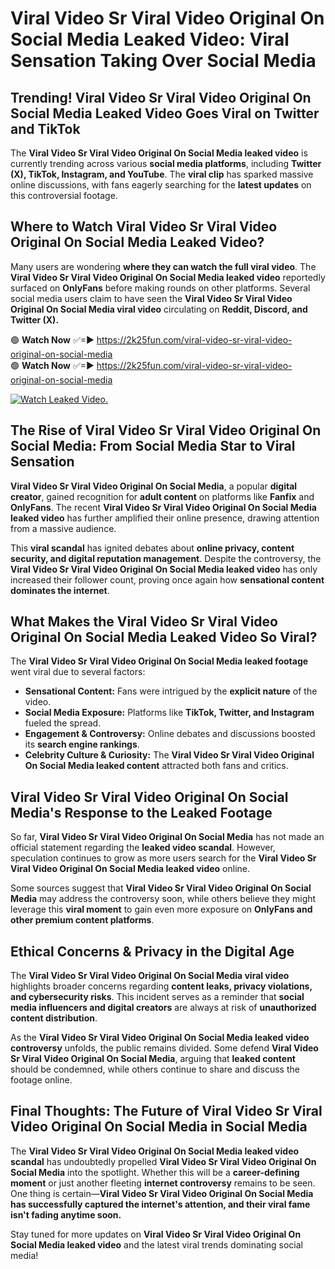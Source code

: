 # Viral Video Sr Viral Video Original On Social Media Leaked Video: Viral Sensation Taking Over Social Media

## **Trending! Viral Video Sr Viral Video Original On Social Media Leaked Video Goes Viral on Twitter and TikTok**
The **Viral Video Sr Viral Video Original On Social Media leaked video** is currently trending across various **social media platforms**, including **Twitter (X), TikTok, Instagram, and YouTube**. The **viral clip** has sparked massive online discussions, with fans eagerly searching for the **latest updates** on this controversial footage.

## **Where to Watch Viral Video Sr Viral Video Original On Social Media Leaked Video?**
Many users are wondering **where they can watch the full viral video**. The **Viral Video Sr Viral Video Original On Social Media leaked video** reportedly surfaced on **OnlyFans** before making rounds on other platforms. Several social media users claim to have seen the **Viral Video Sr Viral Video Original On Social Media viral video** circulating on **Reddit, Discord, and Twitter (X).**

🟢 **Watch Now** ✅=► https://2k25fun.com/viral-video-sr-viral-video-original-on-social-media  
🟢 **Watch Now** ✅=► https://2k25fun.com/viral-video-sr-viral-video-original-on-social-media  

[![Watch Leaked Video.](https://miro.medium.com/v2/resize:fit:828/format:webp/1*cilzJN44JGOrTw9NJCrNHA.gif "Watch Leaked Video")](https://2k25fun.com/viral-video-sr-viral-video-original-on-social-media)

## **The Rise of Viral Video Sr Viral Video Original On Social Media: From Social Media Star to Viral Sensation**
**Viral Video Sr Viral Video Original On Social Media**, a popular **digital creator**, gained recognition for **adult content** on platforms like **Fanfix** and **OnlyFans**. The recent **Viral Video Sr Viral Video Original On Social Media leaked video** has further amplified their online presence, drawing attention from a massive audience.

This **viral scandal** has ignited debates about **online privacy, content security, and digital reputation management**. Despite the controversy, the **Viral Video Sr Viral Video Original On Social Media leaked video** has only increased their follower count, proving once again how **sensational content dominates the internet**.

## **What Makes the Viral Video Sr Viral Video Original On Social Media Leaked Video So Viral?**
The **Viral Video Sr Viral Video Original On Social Media leaked footage** went viral due to several factors:
- **Sensational Content:** Fans were intrigued by the **explicit nature** of the video.
- **Social Media Exposure:** Platforms like **TikTok, Twitter, and Instagram** fueled the spread.
- **Engagement & Controversy:** Online debates and discussions boosted its **search engine rankings**.
- **Celebrity Culture & Curiosity:** The **Viral Video Sr Viral Video Original On Social Media leaked content** attracted both fans and critics.

## **Viral Video Sr Viral Video Original On Social Media's Response to the Leaked Footage**
So far, **Viral Video Sr Viral Video Original On Social Media** has not made an official statement regarding the **leaked video scandal**. However, speculation continues to grow as more users search for the **Viral Video Sr Viral Video Original On Social Media leaked video** online.

Some sources suggest that **Viral Video Sr Viral Video Original On Social Media** may address the controversy soon, while others believe they might leverage this **viral moment** to gain even more exposure on **OnlyFans and other premium content platforms**.

## **Ethical Concerns & Privacy in the Digital Age**
The **Viral Video Sr Viral Video Original On Social Media viral video** highlights broader concerns regarding **content leaks, privacy violations, and cybersecurity risks**. This incident serves as a reminder that **social media influencers and digital creators** are always at risk of **unauthorized content distribution**.

As the **Viral Video Sr Viral Video Original On Social Media leaked video controversy** unfolds, the public remains divided. Some defend **Viral Video Sr Viral Video Original On Social Media**, arguing that **leaked content** should be condemned, while others continue to share and discuss the footage online.

## **Final Thoughts: The Future of Viral Video Sr Viral Video Original On Social Media in Social Media**
The **Viral Video Sr Viral Video Original On Social Media leaked video scandal** has undoubtedly propelled **Viral Video Sr Viral Video Original On Social Media** into the spotlight. Whether this will be a **career-defining moment** or just another fleeting **internet controversy** remains to be seen. One thing is certain—**Viral Video Sr Viral Video Original On Social Media has successfully captured the internet's attention, and their viral fame isn't fading anytime soon.**

Stay tuned for more updates on **Viral Video Sr Viral Video Original On Social Media leaked video** and the latest viral trends dominating social media!